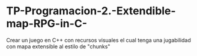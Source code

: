 # TP-Programacion-2.-Extendible-map-RPG-in-C-
Crear un juego en C++ con recursos visuales el cual tenga una jugabilidad con mapa extensible al estilo de "chunks"
